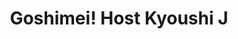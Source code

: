 --- 
title: "Goshimei! Host Kyoushi J"
publishdate: "2019-9-6T16:48:46+02:00"
src: "https://365manga.net/manga/goshimei-host-kyoushi-j"
image: "https://data.365manga.net/images/thumbnails/1986-goshimei-host-kyoushi-j.jpg"
description: "J, a nightclub host in Kabukichou, Shinjuku Tokyo, has risen to the top in a mere 5 years, and is said to be legendary. J’s next challenge is to enter a prestigious school… as a teacher! With high hopes and ambitions, he begins his teaching life. However, his new class seems a bit… odd. Will J be able to teach these children how to love and dream?"
---
